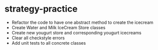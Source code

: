 # strategy-practice

* Refactor the code to have one abstract method to create the icecream
* Create Water and Milk IceCream Store classes
* Create new yougurt store and corresponding yougurt icecreams
* Clear all checkstyle errors
* Add unit tests to all concrete classes